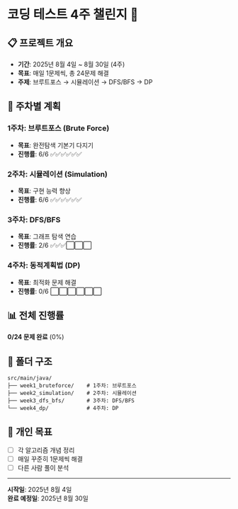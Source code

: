 # 코딩 테스트 4주 챌린지 🚀

## 📋 프로젝트 개요
- **기간**: 2025년 8월 4일 ~ 8월 30일 (4주)
- **목표**: 매일 1문제씩, 총 24문제 해결
- **주제**: 브루트포스 → 시뮬레이션 → DFS/BFS → DP

## 📅 주차별 계획

### 1주차: 브루트포스 (Brute Force)
- **목표**: 완전탐색 기본기 다지기
- **진행률**: 6/6 ✅✅✅✅✅✅

### 2주차: 시뮬레이션 (Simulation)  
- **목표**: 구현 능력 향상
- **진행률**: 6/6 ✅✅✅✅✅✅

### 3주차: DFS/BFS
- **목표**: 그래프 탐색 연습
- **진행률**: 2/6 ✅✅✅⬜⬜⬜

### 4주차: 동적계획법 (DP)
- **목표**: 최적화 문제 해결
- **진행률**: 0/6 ⬜⬜⬜⬜⬜⬜

## 📊 전체 진행률
**0/24 문제 완료** (0%)

## 📁 폴더 구조
```
src/main/java/
├── week1_bruteforce/    # 1주차: 브루트포스
├── week2_simulation/    # 2주차: 시뮬레이션  
├── week3_dfs_bfs/       # 3주차: DFS/BFS
└── week4_dp/            # 4주차: DP
```

## 🎯 개인 목표
- [ ] 각 알고리즘 개념 정리
- [ ] 매일 꾸준히 1문제씩 해결
- [ ] 다른 사람 풀이 분석

---
**시작일**: 2025년 8월 4일  
**완료 예정일**: 2025년 8월 30일
